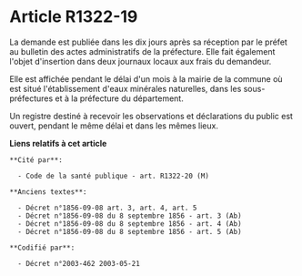 # Article R1322-19

La demande est publiée dans les dix jours après sa réception par le préfet au bulletin des actes administratifs de la
préfecture. Elle fait également l'objet d'insertion dans deux journaux locaux aux frais du demandeur.

Elle est affichée pendant le délai d'un mois à la mairie de la commune où est situé l'établissement d'eaux minérales
naturelles, dans les sous-préfectures et à la préfecture du département.

Un registre destiné à recevoir les observations et déclarations du public est ouvert, pendant le même délai et dans les mêmes
lieux.

**Liens relatifs à cet article**

	**Cité par**:

	  - Code de la santé publique - art. R1322-20 (M)

	**Anciens textes**:

	  - Décret n°1856-09-08 art. 3, art. 4, art. 5
	  - Décret n°1856-09-08 du 8 septembre 1856 - art. 3 (Ab)
	  - Décret n°1856-09-08 du 8 septembre 1856 - art. 4 (Ab)
	  - Décret n°1856-09-08 du 8 septembre 1856 - art. 5 (Ab)

	**Codifié par**:

	  - Décret n°2003-462 2003-05-21
